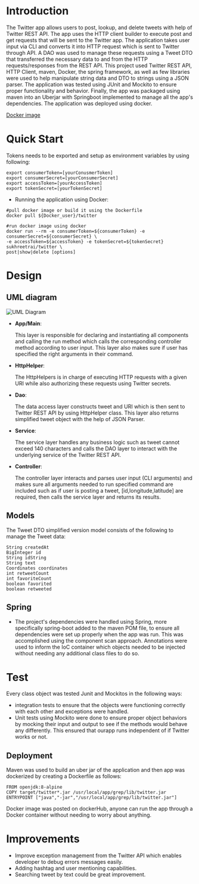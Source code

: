 # Introduction
The Twitter app allows users to post, lookup, and delete tweets with help of Twitter REST API. The app uses the HTTP client builder to execute post and get requests that will be sent to the Twitter app. The application takes user input via CLI and converts it into HTTP request which is sent to Twitter through API. A DAO was used to manage these requests using a Tweet DTO that transferred the necessary data to and from the HTTP requests/responses from the REST API. This project used Twitter REST API, HTTP Client, maven, Docker, the spring framework, as well as few libraries were used to help manipulate string data and DTO to strings using a JSON parser. The application was tested using JUnit and Mockito to ensure proper functionality and behavior. Finally, the app was packaged using maven into an Uberjar with Springboot implemented to manage all the app's dependencies. The application was deployed using docker. 

[Docker image](https://hub.docker.com/repository/docker/sukhreetrai/twitter)

# Quick Start
Tokens needs to be exported and setup as environment variables by using following:
```
export consumerToken=[yourConusmerToken]
export consumerSecret=[yourConsumerSecret]
export accessToken=[yourAccessToken]
export tokenSecret=[yourTokenSecret]
```
- Running the application using Docker:
```
#pull docker image or build it using the Dockerfile
docker pull ${Docker_user}/twitter

#run docker image using docker
docker run --rm -e consumerToken=${consumerToken} -e consumerSecret=${consumerSecret} \
-e accessToken=${accessToken} -e tokenSecret=${tokenSecret} sukhreetrai/twitter \
post|show|delete [options]
```

# Design
## UML diagram
![UML Diagram](assets/TwitterUml.png)

- **App/Main**:

    This layer is responsible for declaring and instantiating all components and calling the run method which calls the corresponding controller method according to user input. This layer also makes sure if user has specified the right arguments in their command. 

- **HttpHelper**:

    The HttpHelpers is in charge of executing HTTP requests with a given URI while also authorizing these requests using Twitter secrets.

- **Dao**:

    The data access layer constructs tweet and URI which is then sent to Twitter REST API by using HttpHelper class. This layer also returns simplified tweet object with the help of JSON Parser.

- **Service**:

    The service layer handles any business logic such as tweet cannot exceed 140 characters and calls the DAO layer to interact with the underlying service of the Twitter REST API.

- **Controller**:

    The controller layer interacts and parses user input (CLI arguments) and makes sure all arguments needed to run specified command are included such as if user is posting a tweet, [id,longitude,latitude] are required, then calls the service layer and returns its results.

## Models
The Tweet DTO simplified version model consists of the following to manage the Tweet data:
```
String createdAt
BigInteger id
String idString
String text
Coordinates coordinates
int retweetCount
int favoriteCount
boolean favorited
boolean retweeted
```
## Spring
- The project's dependencies were handled using Spring, more specifically spring-boot added to the maven POM file, to ensure all dependencies were set up properly when the app was run. This was accomplished using the component scan approach. Annotations were used to inform the IoC container which objects needed to be injected without needing any additional class files to do so. 

# Test
Every class object was tested Junit and Mockitos in the following ways:
- integration tests to ensure that the objects were functioning correctly with each other and exceptions were handled.
- Unit tests using Mockito were done to ensure proper object behaviors by mocking their input and output to see if the methods would behave any differently. This ensured that ourapp runs independent of if Twitter works or not. 

## Deployment
Maven was used to build an uber jar of the application and then app was dockerized by creating a Dockerfile as follows:
```
FROM openjdk:8-alpine
COPY target/twitter*.jar /usr/local/app/grep/lib/twitter.jar
ENTRYPOINT ["java","-jar","/usr/local/app/grep/lib/twitter.jar"]
```
Docker image was posted on dockerHub, anyone can run the app through a Docker container without needing to worry about anything.

# Improvements
- Improve exception management from the Twitter API which enables developer to debug errors messages easily.
- Adding hashtag and user mentioning capabilities.
- Searching tweet by text could be great improvement.


